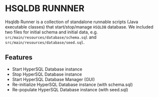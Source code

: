 HSQLDB RUNNNER
================
Hsqldb Runner is a collection of standalone runnable scripts (Java executable classes) that start/stop/manage `HSQLDB` database.
We included two files for initial schema and initial data, e.g. `src/main/resources/database/schema.sql` and `src/main/resources/database/seed.sql`.

Features
--------
- Start HyperSQL Database instance
- Stop HyperSQL Database instance
- Start HyperSQL Database Manager (GUI)
- Re-initialize HyperSQL Database instance (with schema.sql)
- Re-populate HyperSQL Database instance (with seed.sql)
